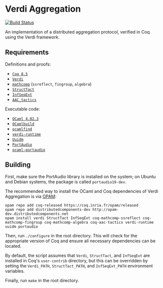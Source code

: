 Verdi Aggregation
=================

[![Build Status](https://api.travis-ci.org/DistributedComponents/verdi-aggregation.svg?branch=master)](https://travis-ci.org/DistributedComponents/verdi-aggregation)

An implementation of a distributed aggregation protocol, verified in Coq using the Verdi framework.

Requirements
------------

Definitions and proofs:

- [`Coq 8.5`](https://coq.inria.fr/download)
- [`Verdi`](https://github.com/uwplse/verdi)
- [`mathcomp`](https://math-comp.github.io/math-comp/) (`ssreflect`, `fingroup`, `algebra`)
- [`StructTact`](https://github.com/uwplse/StructTact)
- [`InfSeqExt`](https://github.com/DistributedComponents/InfSeqExt)
- [`AAC_tactics`](https://github.com/coq-contribs/aac-tactics)

Executable code:

- [`OCaml 4.02.3`](https://ocaml.org)
- [`OCamlbuild`](https://github.com/ocaml/ocamlbuild)
- [`ocamlfind`](http://projects.camlcity.org/projects/findlib.html)
- [`verdi-runtime`](https://github.com/DistributedComponents/verdi-runtime)
- [`Uuidm`](http://erratique.ch/software/uuidm)
- [`PortAudio`](http://www.portaudio.com)
- [`ocaml-portaudio`](https://github.com/savonet/ocaml-portaudio)

Building
--------

First, make sure the PortAudio library is installed on the system; on Ubuntu and Debian systems, the package is called `portaudio19-dev`.

The recommended way to install the OCaml and Coq dependencies of Verdi Aggregation is via [OPAM](https://coq.inria.fr/opam/www/using.html):

```
opam repo add coq-released https://coq.inria.fr/opam/released
opam repo add distributedcomponents-dev http://opam-dev.distributedcomponents.net
opam install verdi StructTact InfSeqExt coq-mathcomp-ssreflect coq-mathcomp-fingroup coq-mathcomp-algebra coq-aac-tactics verdi-runtime uuidm portaudio
```

Then, run `./configure` in the root directory.  This will check for the appropriate version of Coq and ensure all necessary dependencies can be located.

By default, the script assumes that `Verdi`, `StructTact`, and `InfSeqExt` are installed in Coq's `user-contrib` directory, but this can be overridden by setting the `Verdi_PATH`, `StructTact_PATH`, and `InfSeqExt_PATH` environment variables.

Finally, run `make` in the root directory.
